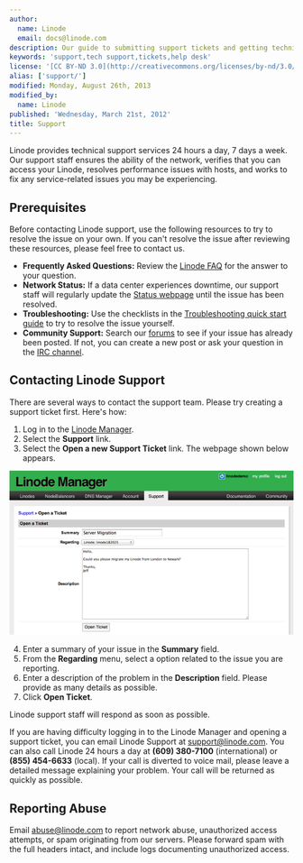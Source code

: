 ```yaml
---
author:
  name: Linode
  email: docs@linode.com
description: Our guide to submitting support tickets and getting technical support.
keywords: 'support,tech support,tickets,help desk'
license: '[CC BY-ND 3.0](http://creativecommons.org/licenses/by-nd/3.0/us/)'
alias: ['support/']
modified: Monday, August 26th, 2013
modified_by:
  name: Linode
published: 'Wednesday, March 21st, 2012'
title: Support
---
```


Linode provides technical support services 24 hours a day, 7 days a week. Our support staff ensures the ability of the network, verifies that you can access your Linode, resolves performance issues with hosts, and works to fix any service-related issues you may be experiencing.

Prerequisites
-------------

Before contacting Linode support, use the following resources to try to resolve the issue on your own. If you can't resolve the issue after reviewing these resources, please feel free to contact us.

-   **Frequently Asked Questions:** Review the [Linode FAQ](http://www.linode.com/faq.cfm) for the answer to your question.
-   **Network Status:** If a data center experiences downtime, our support staff will regularly update the [Status webpage](http://status.linode.com/) until the issue has been resolved.
-   **Troubleshooting:** Use the checklists in the [Troubleshooting quick start guide](/docs/quick-start-troubleshooting) to try to resolve the issue yourself.
-   **Community Support:** Search our [forums](http://www.linode.com/forums/) to see if your issue has already been posted. If not, you can create a new post or ask your question in the [IRC channel](http://www.linode.com/irc/).

Contacting Linode Support
-------------------------

There are several ways to contact the support team. Please try creating a support ticket first. Here's how:

1.  Log in to the [Linode Manager](https://manager.linode.com).
2.  Select the **Support** link.
3.  Select the **Open a new Support Ticket** link. The webpage shown below appears.

[![The Support ticket interface.](/docs/assets/935-support1-small.png)](/docs/assets/936-support1.png)

4.  Enter a summary of your issue in the **Summary** field.
5.  From the **Regarding** menu, select a option related to the issue you are reporting.
6.  Enter a description of the problem in the **Description** field. Please provide as many details as possible.
7.  Click **Open Ticket**.

Linode support staff will respond as soon as possible.

If you are having difficulty logging in to the Linode Manager and opening a support ticket, you can email Linode Support at <support@linode.com>. You can also call Linode 24 hours a day at **(609) 380-7100** (international) or **(855) 454-6633** (local). If your call is diverted to voice mail, please leave a detailed message explaining your problem. Your call will be returned as quickly as possible.

Reporting Abuse
---------------

Email <abuse@linode.com> to report network abuse, unauthorized access attempts, or spam originating from our servers. Please forward spam with the full headers intact, and include logs documenting unauthorized access.



